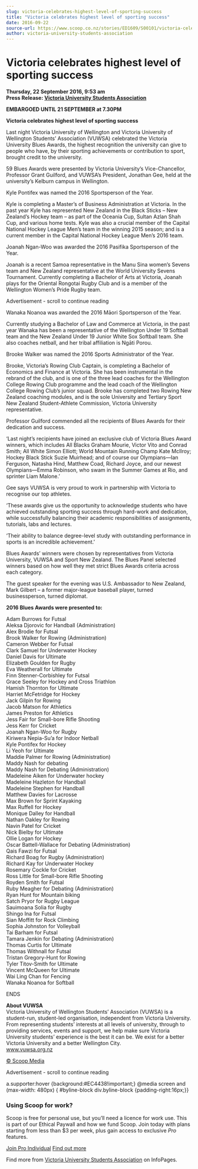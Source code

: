 ```yaml
---
slug: victoria-celebrates-highest-level-of-sporting-success
title: "Victoria celebrates highest level of sporting success"
date: 2016-09-22
source-url: https://www.scoop.co.nz/stories/ED1609/S00101/victoria-celebrates-highest-level-of-sporting-success.htm
author: victoria-university-students-association
---
```

Victoria celebrates highest level of sporting success
=====================================================

**Thursday, 22 September 2016, 9:53 am**  
**Press Release: [Victoria University Students Association](https://info.scoop.co.nz/Victoria_University_Students_Association)**

**EMBARGOED UNTIL 21 SEPTEMBER at 7.30PM**

**Victoria celebrates highest level of sporting success**

Last night Victoria University of Wellington and Victoria University of Wellington Students’ Association (VUWSA) celebrated the Victoria University Blues Awards, the highest recognition the university can give to people who have, by their sporting achievements or contribution to sport, brought credit to the university.

59 Blues Awards were presented by Victoria University’s Vice-Chancellor, Professor Grant Guilford, and VUWSA’s President, Jonathan Gee, held at the university’s Kelburn campus in Wellington.

Kyle Pontifex was named the 2016 Sportsperson of the Year.

Kyle is completing a Master’s of Business Administration at Victoria. In the past year Kyle has represented New Zealand in the Black Sticks – New Zealand’s Hockey team – as part of the Oceania Cup, Sultan Azlan Shah Cup, and various home tests. Kyle was also a crucial member of the Capital National Hockey League Men’s team in the winning 2015 season; and is a current member in the Capital National Hockey League Men’s 2016 team.

Joanah Ngan-Woo was awarded the 2016 Pasifika Sportsperson of the Year.

Joanah is a recent Samoa representative in the Manu Sina women’s Sevens team and New Zealand representative at the World University Sevens Tournament. Currently completing a Bachelor of Arts at Victoria, Joanah plays for the Oriental Rongotai Rugby Club and is a member of the Wellington Women’s Pride Rugby team.

Advertisement - scroll to continue reading





Wanaka Noanoa was awarded the 2016 Māori Sportsperson of the Year.

Currently studying a Bachelor of Law and Commerce at Victoria, in the past year Wanaka has been a representative of the Wellington Under 19 Softball team and the New Zealand Under 19 Junior White Sox Softball team. She also coaches netball, and her tribal affiliation is Ngāti Porou.

Brooke Walker was named the 2016 Sports Administrator of the Year.

Brooke, Victoria’s Rowing Club Captain, is completing a Bachelor of Economics and Finance at Victoria. She has been instrumental in the rebrand of the club, and is one of the three lead coaches for the Wellington College Rowing Club programme and the lead coach of the Wellington College Rowing Club’s junior squad. Brooke has completed two Rowing New Zealand coaching modules, and is the sole University and Tertiary Sport New Zealand Student-Athlete Commission, Victoria University representative.

Professor Guilford commended all the recipients of Blues Awards for their dedication and success.

‘Last night’s recipients have joined an exclusive club of Victoria Blues Award winners, which includes All Blacks Graham Mourie, Victor Vito and Conrad Smith; All White Simon Elliott; World Mountain Running Champ Kate McIlroy; Hockey Black Stick Suzie Muirhead; and of course our Olympians—Ian Ferguson, Natasha Hind, Matthew Coad, Richard Joyce, and our newest Olympians—Emma Robinson, who swam in the Summer Games at Rio, and sprinter Liam Malone.’

Gee says VUWSA is very proud to work in partnership with Victoria to recognise our top athletes.

‘These awards give us the opportunity to acknowledge students who have achieved outstanding sporting success through hard-work and dedication, while successfully balancing their academic responsibilities of assignments, tutorials, labs and lectures.

‘Their ability to balance degree-level study with outstanding performance in sports is an incredible achievement.’

Blues Awards’ winners were chosen by representatives from Victoria University, VUWSA and Sport New Zealand. The Blues Panel selected winners based on how well they met strict Blues Awards criteria across each category.

The guest speaker for the evening was U.S. Ambassador to New Zealand, Mark Gilbert – a former major-league baseball player, turned businessperson, turned diplomat.

**2016 Blues Awards were presented to:**

Adam Burrows for Futsal  
Aleksa Djorovic for Handball (Administration)  
Alex Brodie for Futsal  
Brook Walker for Rowing (Administration)  
Cameron Webber for Futsal  
Clark Samuel for Underwater Hockey  
Daniel Davis for Ultimate  
Elizabeth Goulden for Rugby  
Eva Weatherall for Ultimate  
Finn Stenner-Corbishley for Futsal  
Grace Seeley for Hockey and Cross Triathlon  
Hamish Thornton for Ultimate  
Harriet McFetridge for Hockey  
Jack Gilpin for Rowing  
Jacob Matson for Athletics  
James Preston for Athletics  
Jess Fair for Small-bore Rifle Shooting  
Jess Kerr for Cricket  
Joanah Ngan-Woo for Rugby  
Kiriwera Nepia-Su’a for Indoor Netball  
Kyle Pontifex for Hockey  
Li Yeoh for Ultimate  
Maddie Palmer for Rowing (Administration)  
Maddy Nash for debating  
Maddy Nash for Debating (Administration)  
Madeleine Aiken for Underwater hockey  
Madeleine Hazleton for Handball  
Madeleine Stephen for Handball  
Matthew Davies for Lacrosse  
Max Brown for Sprint Kayaking  
Max Ruffell for Hockey  
Monique Dalley for Handball  
Nathan Oakley for Rowing  
Navin Patel for Cricket  
Nick Bielby for Ultimate  
Ollie Logan for Hockey  
Oscar Battell-Wallace for Debating (Administration)  
Qais Fawzi for Futsal  
Richard Boag for Rugby (Administration)  
Richard Kay for Underwater Hockey  
Rosemary Cockle for Cricket  
Ross Little for Small-bore Rifle Shooting  
Royden Smith for Futsal  
Ruby Meagher for Debating (Administration)  
Ryan Hunt for Mountain biking  
Satch Pryor for Rugby League  
Sauimoana Solia for Rugby  
Shingo Ina for Futsal  
Sian Moffitt for Rock Climbing  
Sophia Johnston for Volleyball  
Tai Barham for Futsal  
Tamara Jenkin for Debating (Administration)  
Thomas Curtis for Ultimate  
Thomas Withnall for Futsal  
Tristan Gregory-Hunt for Rowing  
Tyler Titov-Smith for Ultimate  
Vincent McQueen for Ultimate  
Wai Ling Chan for Fencing  
Wanaka Noanoa for Softball

  
ENDS

**About VUWSA**  
Victoria University of Wellington Students’ Association (VUWSA) is a student-run, student-led organisation, independent from Victoria University. From representing students’ interests at all levels of university, through to providing services, events and support, we help make sure Victoria University students’ experience is the best it can be. We exist for a better Victoria University and a better Wellington City.  
www.vuwsa.org.nz

[© Scoop Media](http://www.scoop.co.nz/about/terms.html)  

Advertisement - scroll to continue reading



a.supporter:hover {background:#EC4438!important;} @media screen and (max-width: 480px) { #byline-block div.byline-block {padding-right:16px;}}

### Using Scoop for work?

Scoop is free for personal use, but you’ll need a licence for work use. This is part of our Ethical Paywall and how we fund Scoop. Join today with plans starting from less than $3 per week, plus gain access to exclusive _Pro_ features.  
  
[Join Pro Individual](https://pro.scoop.co.nz/Individual/?from=ProIn24) [Find out more](https://pro.scoop.co.nz/using-scoop-for-work/?from=ProIn24)

Find more from [Victoria University Students Association](https://info.scoop.co.nz/Victoria_University_Students_Association) on InfoPages.